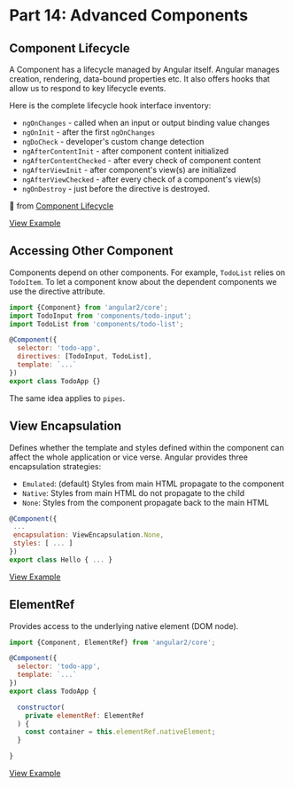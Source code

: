 # Part 14: Advanced Components

## Component Lifecycle

A Component has a lifecycle managed by Angular itself. Angular manages creation, rendering, data-bound properties etc. It also offers hooks that allow us to respond to key lifecycle events.

Here is the complete lifecycle hook interface inventory:

- `ngOnChanges` - called when an input or output binding value changes
- `ngOnInit` - after the first `ngOnChanges`
- `ngDoCheck` - developer's custom change detection
- `ngAfterContentInit` - after component content initialized
- `ngAfterContentChecked` - after every check of component content
- `ngAfterViewInit` - after component's view(s) are initialized
- `ngAfterViewChecked` - after every check of a component's view(s)
- `ngOnDestroy` - just before the directive is destroyed.

🔗 from [Component Lifecycle](https://angular.io/docs/ts/latest/guide/lifecycle-hooks.html)

[View Example](http://plnkr.co/edit/0fuHvJn8SFm8sE0C33F0?p=preview)


## Accessing Other Component

Components depend on other components. For example, `TodoList` relies on `TodoItem`. To let a component know about the dependent components we use the directive attribute.

```js
import {Component} from 'angular2/core';
import TodoInput from 'components/todo-input';
import TodoList from 'components/todo-list';

@Component({
  selector: 'todo-app',
  directives: [TodoInput, TodoList],
  template: `...`
})
export class TodoApp {}
```

The same idea applies to `pipes`.


## View Encapsulation

Defines whether the template and styles defined within the component can affect the whole application or vice verse. Angular provides three encapsulation strategies:

- `Emulated`: (default) Styles from main HTML propagate to the component
- `Native`: Styles from main HTML do not propagate to the child
- `None`: Styles from the component propagate back to the main HTML

 ```js
@Component({
  ...
  encapsulation: ViewEncapsulation.None,
  styles: [ ... ]
})
export class Hello { ... }
 ```

[View Example](http://plnkr.co/edit/xTAqeN5jnf5KEFUARtAL?p=preview)


## ElementRef

Provides access to the underlying native element (DOM node).

```js
import {Component, ElementRef} from 'angular2/core';

@Component({
  selector: 'todo-app',
  template: `...`
})
export class TodoApp {

  constructor(
    private elementRef: ElementRef
  ) {
    const container = this.elementRef.nativeElement;
  }

}
```

[View Example](http://plnkr.co/edit/QkNbKQh6ya1WX0YdUahX?p=preview)